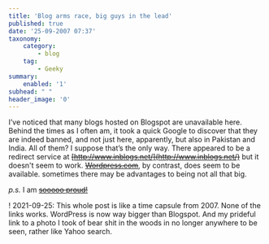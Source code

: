 ```yaml
---
title: 'Blog arms race, big guys in the lead'
published: true
date: '25-09-2007 07:37'
taxonomy:
    category:
        - blog
    tag:
        - Geeky
summary:
    enabled: '1'
subhead: " "
header_image: '0'
---
```


I’ve noticed that many blogs hosted on Blogspot are unavailable here. Behind the times as I often am, it took a quick Google to discover that they are indeed banned, and not just here, apparently, but also in Pakistan and India. All of them? I suppose that’s the only way. There appeared to be a redirect service at ~~[http://www.inblogs.net/](http://www.inblogs.net/)~~ but it doesn't seem to work. ~~[Wordpress.com](http://wordpress.com/)~~, by contrast, does seem to be available. sometimes there may be advantages to being not all that big.

_p.s._ I am ~~[sooooo proud!](http://search.yahoo.com/search?ei=UTF-8&fr=hptb&p=bear+do+shit+in+wooods)~~

! 2021-09-25: This whole post is like a time capsule from 2007. None of the links works. WordPress is now way bigger than Blogspot. And my prideful link to a photo I took of bear shit in the woods in no longer anywhere to be seen, rather like Yahoo search.